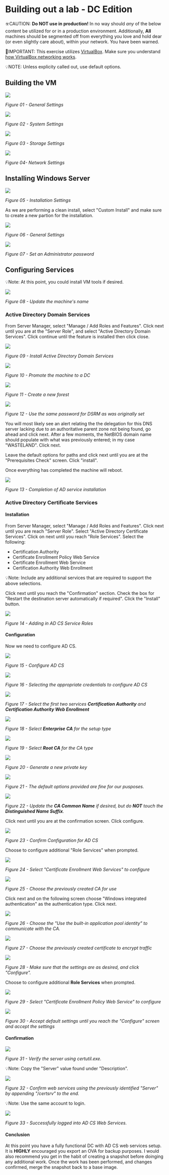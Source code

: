 # Building out a lab - DC Edition

☣️CAUTION: **Do NOT use in production!** In no way should *any* of the below content be utilized for or in a production environment. Additionally, **All** machines should be segmented off from everything you love and hold dear (or even slightly care about), within your network. You have been warned.

🛑IMPORTANT: This exercise utilizes [VirtualBox](https://www.virtualbox.org/). Make sure you understand [how VirtualBox networking works](https://www.youtube.com/watch?v=qasi0j_tgsg).

💡NOTE: Unless explicity called out, use default options.

## Building the VM

![](img/Pasted%20image%2020220508122723.png)

_Figure 01 - General Settings_

![](img/Pasted%20image%2020220508122827.png)

_Figure 02 - System Settings_

![](img/Pasted%20image%2020220508122842.png)

_Figure 03 - Storage Settings_

![](img/Pasted%20image%2020220508122853.png)

_Figure 04- Network Settings_

## Installing Windows Server

![](img/Pasted%20image%2020220508122906.png)

_Figure 05 - Installation Settings_

As we are performing a clean install, select "Custom Install" and make sure to create a new partion for the installation.

![](img/Pasted%20image%2020220508123213.png)

_Figure 06 - General Settings_

![](img/Pasted%20image%2020220508124049.png)

_Figure 07 - Set an Administrator password_

## Configuring Services

💡Note: At this point, you could install VM tools if desired.

![](img/Pasted%20image%2020220508125855.png)

_Figure 08 - Update the machine's name_

### Active Directory Domain Services
From Server Manager, select "Manage / Add Roles and Features". 
Click next until you are at the "Server Role", and select "Active Directory Domain Services". 
Click continue until the feature is installed then click close.

![](img/Pasted%20image%2020220508130315.png)

_Figure 09 - Install Active Directory Domain Services_

![](img/Pasted%20image%2020220508130647.png)

_Figure 10 - Promote the machine to a DC_

![](img/Pasted%20image%2020220508130859.png)

_Figure 11 - Create a new forest_

![](img/Pasted%20image%2020220508131103.png)

_Figure 12 - Use the same password for DSRM as was originally set_

You will most likely see an alert relating the the delegation for this DNS server lacking due to an authoritative parent zone not being found, go ahead and click next.
After a few moments, the NetBIOS domain name should populate with what was previously entered; in my case "WASTELAND". 
Click next.

Leave the default options for paths and click next until you are at the "Prerequisites Check" screen. 
Click "install".

Once everything has completed the machine will reboot.

![](img/Pasted%20image%2020220508131742.png)

_Figure 13 - Completion of AD service installation_

### Active Directory Certificate Services
#### Installation
From Server Manager, select "Manage / Add Roles and Features". 
Click next until you are reach "Server Role".
Select "Active Directory Certificate Services". 
Click on next until you reach "Role Services".
Select the following:

-   Certification Authority
-   Certificate Enrollment Policy Web Service
-   Certificate Enrollment Web Service
-   Certification Authority Web Enrollment

💡Note: Include any additional services that are required to support the above selections. 

Click next until you reach the "Confirmation" section.
Check the box for "Restart the destination server automatically if required". 
Click the "Install" button.

![](img/Pasted%20image%2020220508134617.png)

_Figure 14 - Adding in AD CS Service Roles_

#### Configuration 
Now we need to configure AD CS.

![](img/Pasted%20image%2020220508135653.png)

_Figure 15 - Configure AD CS_

![](img/Pasted%20image%2020220508140009.png)

_Figure 16 - Selecting the appropriate credentials to configure AD CS_

![](img/Pasted%20image%2020220508140125.png)

_Figure 17 - Select the first two services **Certification Authority** and **Certification Authority Web Enrollment**_

![](img/Pasted%20image%2020220508140305.png)

_Figure 18 - Select **Enterprise CA** for the setup type_

![](img/Pasted%20image%2020220508140436.png)

_Figure 19 - Select **Root CA** for the CA type_

![](img/Pasted%20image%2020220508140605.png)

_Figure 20 - Generate a new private key_

![](img/Pasted%20image%2020220508140706.png)

_Figure 21 - The default options provided are fine for our pusposes._

![](img/Pasted%20image%2020220508140927.png)

_Figure 22 - Update the **CA Common Name** if desired, but do **NOT** touch the **Distinguished Name Suffix**._

Click next until you are at the confirmation screen. 
Click configure.

![](img/Pasted%20image%2020220508141305.png)

_Figure 23 - Confirm Configuration for AD CS_

Choose to configure additional "Role Services" when prompted.

![](img/Pasted%20image%2020220508141656.png)

_Figure 24 - Select "Certificate Enrollment Web Services" to configure_

![](img/Pasted%20image%2020220508141846.png)

_Figure 25 - Choose the previously created CA for use_

Click next and on the following screen choose "Windows integrated authentication" as the authentication type. 
Click next.

![](img/Pasted%20image%2020220508142108.png)

_Figure 26 - Choose the "Use the built-in application pool identity" to communicate with the CA._

![](img/Pasted%20image%2020220508142255.png)

_Figure 27 - Choose the previously created certificate to encrypt traffic_

![](img/Pasted%20image%2020220508142356.png)

_Figure 28 - Make sure that the settings are as desired, and click "Configure"._

Choose to configure additional **Role Services** when prompted.

![](img/Pasted%20image%2020220508143808.png)

_Figure 29 - Select "Certificate Enrollment Policy Web Service" to configure_

![](img/Pasted%20image%2020220508143949.png)

_Figure 30 - Accept default settings until you reach the "Configure" screen and accept the settings_

#### Confirmation

![](img/Pasted%20image%2020220508142956.png)

_Figure 31 - Verify the server using *certutil.exe*._

💡Note: Copy the "Server" value found under "Description".

![](img/Pasted%20image%2020220508143144.png)

_Figure 32 - Confirm web services using the previously identified "Server" by appending "/certsrv" to the end._

💡Note: Use the same account to login.

![](img/Pasted%20image%2020220508143408.png)

_Figure 33 - Successfully logged into AD CS Web Services._

#### Conclusion
At this point you have a fully functional DC with AD CS web services setup. 
It is **HIGHLY** encouraged you export an OVA for backup purposes.
I would also recommend you get in the habit of creating a snapshot before doinging any additional work. Once the work has been performed, and changes confirmed, merge the snapshot back to a base image.
